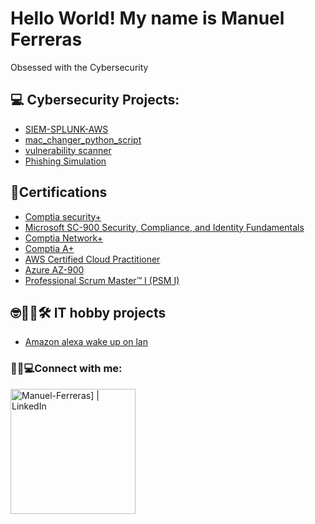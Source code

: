 <h1>Hello World! My name is Manuel Ferreras</h1>
  Obsessed with the Cybersecurity
<h2>💻 Cybersecurity Projects:  </h2>

- [SIEM-SPLUNK-AWS](https://github.com/Manuel-Ferreras/SIEM-SPLUNK-AWS-)
- [mac_changer_python_script](https://github.com/Manuel-Ferreras/Linux_mac_changer-) 
- [vulnerability scanner](https://github.com/Manuel-Ferreras/vulnerability-scanner)
- [Phishing Simulation](https://github.com/Manuel-Ferreras/phishing-Simulation)

<h2>📃Certifications</h2>

- [Comptia security+](https://www.credly.com/badges/8503eb79-086d-47bb-b3dd-c5d95603c426)
- [Microsoft SC-900 Security, Compliance, and Identity Fundamentals](https://www.credly.com/badges/b634e99f-0a39-45b2-9ac3-d4ccc0662e99/linked_in_profile)
- [Comptia Network+](https://www.credly.com/badges/ef6b9f82-e9f8-46ac-bc04-d8aa2f880355)
- [Comptia A+](https://www.credly.com/badges/4fba9ae0-c297-49c3-a2a2-07b1b2f77da8)
- [AWS Certified Cloud Practitioner](https://www.credly.com/badges/a2774aa6-be41-4ede-bdcf-b48f7819d6a4)
- [Azure AZ-900](https://www.credly.com/badges/71a45233-6d8a-43d4-a696-8ec79d900439)
- [Professional Scrum Master™ I (PSM I)](https://www.credly.com/badges/74822a26-3f3d-4ac7-b67d-1f14521d7b96)

<h2> 🤓🥽🔧🛠 IT hobby projects</h2>

-  [Amazon alexa wake up on lan](https://github.com/Manuel-Ferreras/Alexa_turn_my_laptop_on-/tree/main)

<h3>🔌📱💻Connect with me:</h3>

[<img align="left" alt="Manuel-Ferreras] | LinkedIn" width="200px" src="https://brand.linkedin.com/content/dam/me/business/en-us/amp/brand-site/v2/bg/LI-Logo.svg.original.svg" />][linkedin]

[linkedin]: https://www.linkedin.com/in/manuel-ferreras/

